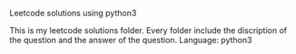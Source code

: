 Leetcode solutions using python3
 
This is my leetcode solutions folder. Every folder include the discription of the question and the answer of the question.
Language: python3
